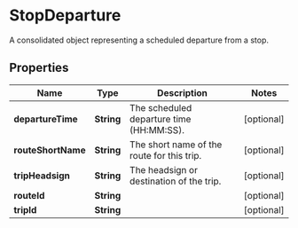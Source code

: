 

# StopDeparture

A consolidated object representing a scheduled departure from a stop.

## Properties

| Name | Type | Description | Notes |
|------------ | ------------- | ------------- | -------------|
|**departureTime** | **String** | The scheduled departure time (HH:MM:SS). |  [optional] |
|**routeShortName** | **String** | The short name of the route for this trip. |  [optional] |
|**tripHeadsign** | **String** | The headsign or destination of the trip. |  [optional] |
|**routeId** | **String** |  |  [optional] |
|**tripId** | **String** |  |  [optional] |



